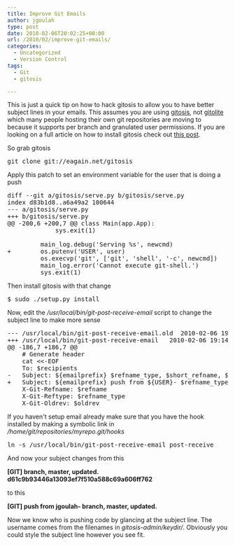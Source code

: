 ```yaml
---
title: Improve Git Emails
author: jgoulah
type: post
date: 2010-02-06T20:02:25+00:00
url: /2010/02/improve-git-emails/
categories:
  - Uncategorized
  - Version Control
tags:
  - Git
  - gitosis

---
```

This is just a quick tip on how to hack gitosis to allow you to have better subject lines in your emails. This assumes you are using [gitosis][1], not [gitolite][2] which many people hosting their own git repositories are moving to because it supports per branch and granulated user permissions. If you are looking on a full article on how to install gitosis check out [this post][3].

So grab gitosis

<pre>git clone git://eagain.net/gitosis
</pre>

Apply this patch to set an environment variable for the user that is doing a push

<pre>diff --git a/gitosis/serve.py b/gitosis/serve.py
index d83b1d8..a6a49a2 100644
--- a/gitosis/serve.py
+++ b/gitosis/serve.py
@@ -200,6 +200,7 @@ class Main(app.App):
             sys.exit(1)
 
         main_log.debug('Serving %s', newcmd)
+        os.putenv('USER', user)
         os.execvp('git', ['git', 'shell', '-c', newcmd])
         main_log.error('Cannot execute git-shell.')
         sys.exit(1)
</pre>

Then install gitosis with that change

<pre>$ sudo ./setup.py install
</pre>

Now, edit the _/usr/local/bin/git-post-receive-email_ script to change the subject line to make more sense

<pre>--- /usr/local/bin/git-post-receive-email.old	2010-02-06 19:29:35.000000000 +0000
+++ /usr/local/bin/git-post-receive-email	2010-02-06 19:14:03.000000000 +0000
@@ -186,7 +186,7 @@
 	# Generate header
 	cat &lt;&lt;-EOF
 	To: $recipients
-	Subject: ${emailprefix} $refname_type, $short_refname, ${change_type}d. $describe
+	Subject: ${emailprefix} push from ${USER}- $refname_type, $short_refname, ${change_type}d.
 	X-Git-Refname: $refname
 	X-Git-Reftype: $refname_type
 	X-Git-Oldrev: $oldrev
</pre>

If you haven't setup email already make sure that you have the hook installed by making a symbolic link in _/home/git/repositories/myrepo.git/hooks_

<pre>ln -s /usr/local/bin/git-post-receive-email post-receive
</pre>

And now your subject changes from this

**[GIT] branch, master, updated. d61c9b93446a13093ef7f510a588c69a606ff762**

to this

**[GIT] push from jgoulah- branch, master, updated.**

Now we know who is pushing code by glancing at the subject line. The username comes from the filenames in _gitosis-admin/keydir/_. Obviously you could style the subject line however you see fit.

 [1]: http://eagain.net/gitweb/?p=gitosis.git
 [2]: http://github.com/sitaramc/gitolite
 [3]: http://blog.johngoulah.com/2009/10/setting-up-gitosis/